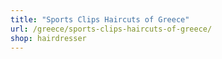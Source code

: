 ```yaml
---
title: "Sports Clips Haircuts of Greece"
url: /greece/sports-clips-haircuts-of-greece/
shop: hairdresser
---
```

